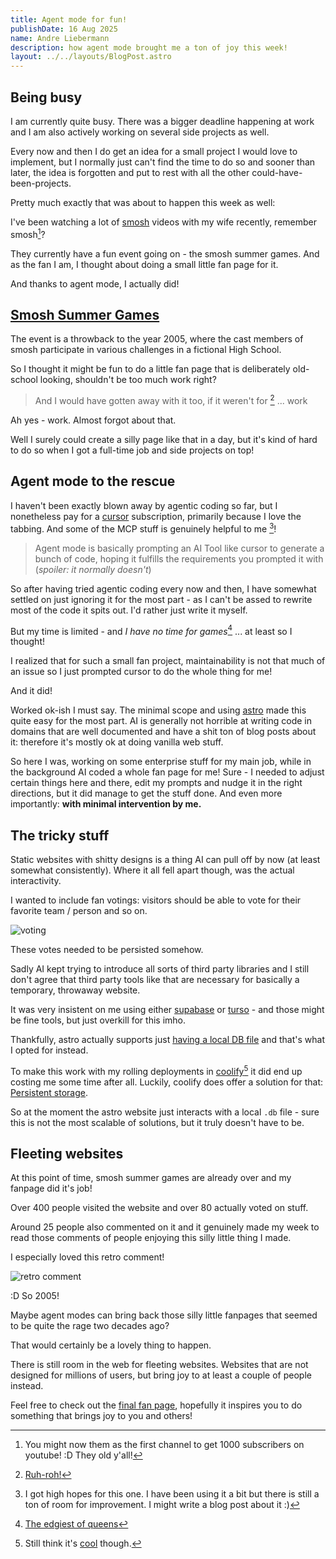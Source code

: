 ```yaml
---
title: Agent mode for fun!
publishDate: 16 Aug 2025
name: Andre Liebermann
description: how agent mode brought me a ton of joy this week!
layout: ../../layouts/BlogPost.astro
---
```


## **Being busy**

I am currently quite busy. There was a bigger deadline happening at work and I am also actively working on several side projects as well.

Every now and then I do get an idea for a small project I would love to implement, but I normally just can't find the time to do so and sooner than later, the idea is forgotten and put to rest with all the other could-have-been-projects.

Pretty much exactly that was about to happen this week as well:

I've been watching a lot of [smosh](https://www.youtube.com/@smoshpit) videos with my wife recently, remember smosh[^smosh]?

They currently have a fun event going on - the smosh summer games. And as the fan I am, I thought about doing a small little fan page for it.

And thanks to agent mode, I actually did!

## [Smosh Summer Games](https://smoshsummergames.com)

The event is a throwback to the year 2005, where the cast members of smosh participate in various challenges in a fictional High School.

So I thought it might be fun to do a little fan page that is deliberately old-school looking, shouldn't be too much work right?

> And I would have gotten away with it too, if it weren't for [^scooby] ... work

Ah yes - work. Almost forgot about that. 

Well I surely could create a silly page like that in a day, but it's kind of hard to do so when I got a full-time job and side projects on top!

## Agent mode to the rescue

I haven't been exactly blown away by agentic coding so far, but I nonetheless pay for a [cursor](https://cursor.com) subscription, primarily because I love the tabbing. And some of the MCP stuff is genuinely helpful to me [^figma-mcp]!

> Agent mode is basically prompting an AI Tool like cursor to generate a bunch of code, hoping it fulfills the requirements you prompted it with (*spoiler: it normally doesn't*)

So after having tried agentic coding every now and then, I have somewhat settled on just ignoring it for the most part - as I can't be assed to rewrite most of the code it spits out. I'd rather just write it myself.

But my time is limited - and *I have no time for games*[^syl] ... at least so I thought!

I realized that for such a small fan project, maintainability is not that much of an issue so I just prompted cursor to do the whole thing for me!

And it did!

Worked ok-ish I must say. The minimal scope and using [astro](https://astro.build/) made this quite easy for the most part.
AI is generally not horrible at writing code in domains that are well documented and have a shit ton of blog posts about it: therefore it's mostly ok at doing vanilla web stuff.

So here I was, working on some enterprise stuff for my main job, while in the background AI coded a whole fan page for me!
Sure - I needed to adjust certain things here and there, edit my prompts and nudge it in the right directions, but it did manage to get the stuff done. And even more importantly: **with minimal intervention by me.**

## The tricky stuff

Static websites with shitty designs is a thing AI can pull off by now (at least somewhat consistently). Where it all fell apart though, was the actual interactivity.

I wanted to include fan votings: visitors should be able to vote for their favorite team / person and so on. 

![voting](/assets/blog/agent-mode/voting.png)

These votes needed to be persisted somehow.

Sadly AI kept trying to introduce all sorts of third party libraries and I still don't agree that third party tools like that are necessary for basically a temporary, throwaway website.

It was very insistent on me using either [supabase](https://supabase.com/) or [turso](https://turso.tech/) - and those might be fine tools, but just overkill for this imho.

Thankfully, astro actually supports just [having a local DB file](https://docs.astro.build/en/guides/astro-db/#url-scheme-and-host) and that's what I opted for instead.

To make this work with my rolling deployments in [coolify](https://coolify.io/)[^coolify] it did end up costing me some time after all.
Luckily, coolify does offer a solution for that: [Persistent storage](https://coolify.io/docs/knowledge-base/persistent-storage).

So at the moment the astro website just interacts with a local `.db` file - sure this is not the most scalable of solutions, but it truly doesn't have to be.

## Fleeting websites

At this point of time, smosh summer games are already over and my fanpage did it's job!

Over 400 people visited the website and over 80 actually voted on stuff.

Around 25 people also commented on it and it genuinely made my week to read those comments of people enjoying this silly little thing I made.

I especially loved this retro comment!

![retro comment](/assets/blog/agent-mode/comment.png)

:D So 2005!

Maybe agent modes can bring back those silly little fanpages that seemed to be quite the rage two decades ago?

That would certainly be a lovely thing to happen.

There is still room in the web for fleeting websites.
Websites that are not designed for millions of users, but bring joy to at least a couple of people instead.

Feel free to check out the [final fan page](https://smoshsummergames.com), hopefully it inspires you to do something that brings joy to you and others!

[^smosh]: You might now them as the first channel to get 1000 subscribers on youtube! :D They old y'all! 
[^scooby]: [Ruh-roh!](https://scoobydoo.fandom.com/wiki/List_of_%22And_I_Would_Have_Gotten_Away_With_It_Too,_If_It_Weren%27t_For_You_Meddling_Kids%22_Quotes)
[^figma-mcp]: I got high hopes for this one. I have been using it a bit but there is still a ton of room for improvement. I might write a blog post about it :)
[^syl]: [The edgiest of queens](https://www.youtube.com/watch?v=d1HsU1DTLH4)
[^coolify]: Still think it's [cool](https://andrewru.com/posts/coolify) though.